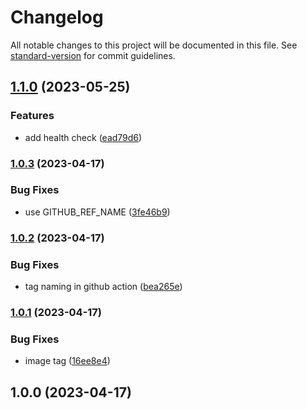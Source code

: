 # Changelog

All notable changes to this project will be documented in this file. See [standard-version](https://github.com/conventional-changelog/standard-version) for commit guidelines.

## [1.1.0](https://github.com/dantio/pgaf-citus/compare/v1.0.3...v1.1.0) (2023-05-25)


### Features

* add health check ([ead79d6](https://github.com/dantio/pgaf-citus/commit/ead79d62e8439b2aafff9deea64f74c57e88702b))

### [1.0.3](https://github.com/dantio/pgaf-citus/compare/v1.0.2...v1.0.3) (2023-04-17)


### Bug Fixes

* use GITHUB_REF_NAME ([3fe46b9](https://github.com/dantio/pgaf-citus/commit/3fe46b973b7b66d4b8b43fd45e0dde67b66ac72a))

### [1.0.2](https://github.com/dantio/pgaf-citus/compare/v1.0.1...v1.0.2) (2023-04-17)


### Bug Fixes

* tag naming in github action ([bea265e](https://github.com/dantio/pgaf-citus/commit/bea265e2ef1c4dc8661d93858942cf602f1534ef))

### [1.0.1](https://github.com/dantio/pgaf-citus/compare/v1.0.0...v1.0.1) (2023-04-17)


### Bug Fixes

* image tag ([16ee8e4](https://github.com/dantio/pgaf-citus/commit/16ee8e4042f8ef413ee30568390a2c31fb0db444))

## 1.0.0 (2023-04-17)

